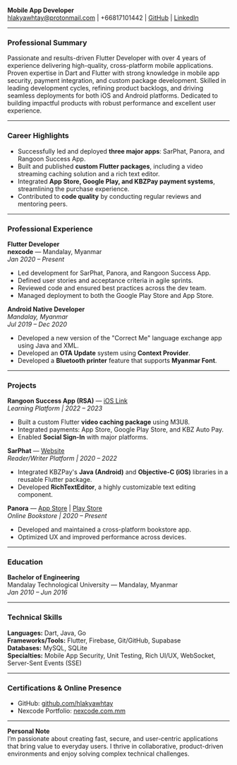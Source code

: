 **Mobile App Developer**  
hlakyawhtay@protonmail.com | +66817101442 | [GitHub](https://github.com/hlakyawhtay) | [LinkedIn](https://linkedin.com/in/oochan)  

---

### **Professional Summary**
Passionate and results-driven Flutter Developer with over 4 years of experience delivering high-quality, cross-platform mobile applications. Proven expertise in Dart and Flutter with strong knowledge in mobile app security, payment integration, and custom package development. Skilled in leading development cycles, refining product backlogs, and driving seamless deployments for both iOS and Android platforms. Dedicated to building impactful products with robust performance and excellent user experience.

---

### **Career Highlights**
- Successfully led and deployed **three major apps**: SarPhat, Panora, and Rangoon Success App.
- Built and published **custom Flutter packages**, including a video streaming caching solution and a rich text editor.
- Integrated **App Store, Google Play, and KBZPay payment systems**, streamlining the purchase experience.
- Contributed to **code quality** by conducting regular reviews and mentoring peers.

---

### **Professional Experience**

**Flutter Developer**  
**nexcode** — Mandalay, Myanmar  
*Jan 2020 – Present*  
- Led development for SarPhat, Panora, and Rangoon Success App.
- Defined user stories and acceptance criteria in agile sprints.
- Reviewed code and ensured best practices across the dev team.
- Managed deployment to both the Google Play Store and App Store.

**Android Native Developer**  
*Mandalay, Myanmar*  
*Jul 2019 – Dec 2020*  
- Developed a new version of the "Correct Me" language exchange app using Java and XML.
- Developed an **OTA Update** system using **Context Provider**.
- Developed a **Bluetooth printer** feature that supports **Myanmar Font**.

---

### **Projects**

**Rangoon Success App (RSA)** — [iOS Link](https://apps.apple.com/us/app/rangoon-success-app/id6469684512)  
*Learning Platform | 2022 – 2023*  
- Built a custom Flutter **video caching package** using M3U8.
- Integrated payments: App Store, Google Play Store, and KBZ Auto Pay.
- Enabled **Social Sign-In** with major platforms.

**SarPhat** — [Website](https://www.sarphat.com/)  
*Reader/Writer Platform | 2020 – 2022*  
- Integrated KBZPay's **Java (Android)** and **Objective-C (iOS)** libraries in a reusable Flutter package.
- Developed **RichTextEditor**, a highly customizable text editing component.

**Panora** — [App Store](https://apps.apple.com/us/app/panora-online-bookstore/id6449066307) | [Play Store](https://play.google.com/store/apps/details?id=com.nexcode.panora)  
*Online Bookstore | 2020 – Present*  
- Developed and maintained a cross-platform bookstore app.
- Optimized UX and improved performance across devices.

---

### **Education**
**Bachelor of Engineering**  
Mandalay Technological University — Mandalay, Myanmar  
*Jan 2010 – Jun 2016*

---

### **Technical Skills**

**Languages:** Dart, Java, Go  
**Frameworks/Tools:** Flutter, Firebase, Git/GitHub, Supabase  
**Databases:** MySQL, SQLite  
**Specialties:** Mobile App Security, Unit Testing, Rich UI/UX, WebSocket, Server-Sent Events (SSE)

---

### **Certifications & Online Presence**
- GitHub: [github.com/hlakyawhtay](https://github.com/hlakyawhtay)
- Nexcode Portfolio: [nexcode.com.mm](https://nexcode.com.mm/)

---

**Personal Note**  
I’m passionate about creating fast, secure, and user-centric applications that bring value to everyday users. I thrive in collaborative, product-driven environments and enjoy solving complex technical challenges.


